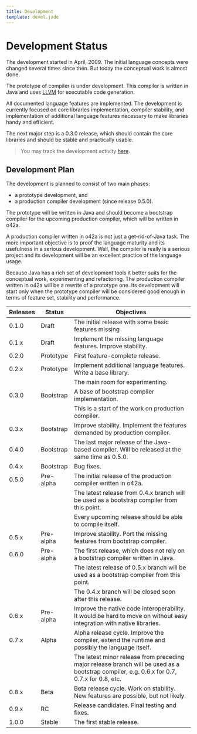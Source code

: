 ```yaml
---
title: Development
template: devel.jade
---
```


Development Status
==================

The development started in April, 2009. The initial language concepts were 
changed several times since then. But today the conceptual work is almost done.

The prototype of compiler is under development.
This compiler is written in Java and uses [LLVM](http://llvm.org) for executable
code generation.

All documented language features are implemented. The development is currently
focused on core libraries implementation, compiler stability, and implementation
of additional language features necessary to make libraries handy and efficient.

The next major step is a 0.3.0 release, which should contain the core libraries
and should be stable and practically usable.

> You may track the development activity [here](https://bitbucket.org/o42a/o42a/commits/all).

Development Plan
----------------

The development is planned to consist of two main phases:

* a prototype development, and
* a production compiler development (since release 0.5.0).

The prototype will be written in Java and should become a bootstrap compiler
for the upcoming production compiler, which will be written in o42a.

A production compiler written in o42a is not just a get-rid-of-Java task.
The more important objective is to proof the language maturity and
its usefulness in a serious development. Well, the compiler is really is
a serious project and its development will be an excellent practice of the
language usage.

Because Java has a rich set of development tools it better suits for the
conceptual work, experimenting and refactoring. The production compiler written
in o42a will be a rewrite of a prototype one. Its development will start only
when the prototype compiler will be considered good enough in terms of feature
set, stability and performance.

| Releases | Status    | Objectives
|----------|-----------|------------
| 0.1.0    | Draft     | The initial release with some basic features missing
| 0.1.x    | Draft     | Implement the missing language features. Improve stability.
| 0.2.0    | Prototype | First feature-complete release.
| 0.2.x    | Prototype | Implement additional language features. Write a base library.
|          |           | The main room for experimenting.
| 0.3.0    | Bootstrap | A base of bootstrap compiler implementation.
|          |           | This is a start of the work on production compiler.
| 0.3.x    | Bootstrap | Improve stability. Implement the features demanded by production compiler.
| 0.4.0    | Bootstrap | The last major release of the Java-based compiler. Will be released at the same time as 0.5.0.
| 0.4.x    | Bootstrap | Bug fixes.
| 0.5.0    | Pre-alpha | The initial release of the production compiler written in o42a.
|          |           | The latest release from 0.4.x branch will be used as a bootstrap compiler from this point.
|          |           | Every upcoming release should be able to compile itself.
| 0.5.x    | Pre-alpha | Improve stability. Port the missing features from bootstrap compiler.
| 0.6.0    | Pre-alpha | The first release, which does not rely on a bootstrap compiler written in Java.
|          |           | The latest release of 0.5.x branch will be used as a bootstrap compiler from this point.
|          |           | The 0.4.x branch will be closed soon after this release.
| 0.6.x    | Pre-alpha | Improve the native code interoperability. It would be hard to move on without easy integration with native libraries.
| 0.7.x    | Alpha     | Alpha release cycle. Improve the compiler, extend the runtime and possibly the language itself.
|          |           | The latest minor release from preceding major release branch will be used as a bootstrap compiler, e.g. 0.6.x for 0.7, 0.7.x for 0.8, etc.
| 0.8.x    | Beta      | Beta release cycle. Work on stability. New features are possible, but not likely.
| 0.9.x    | RC        | Release candidates. Final testing and fixes.
| 1.0.0    | Stable    | The first stable release.
